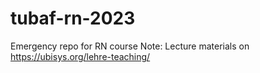 # tubaf-rn-2023
Emergency repo for RN course
Note: Lecture materials on https://ubisys.org/lehre-teaching/

